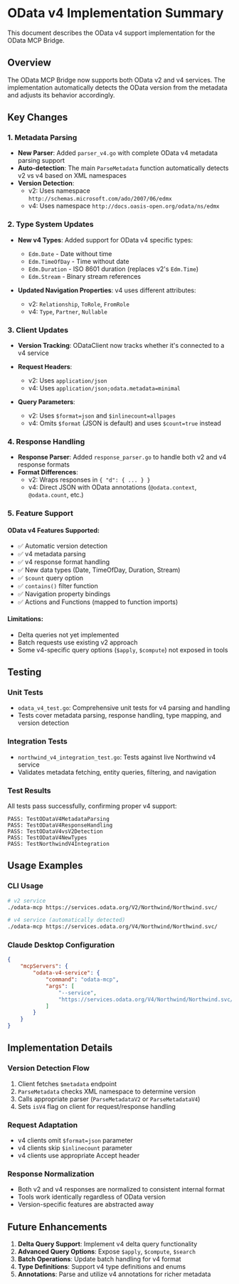 # OData v4 Implementation Summary

This document describes the OData v4 support implementation for the OData MCP Bridge.

## Overview

The OData MCP Bridge now supports both OData v2 and v4 services. The implementation automatically detects the OData version from the metadata and adjusts its behavior accordingly.

## Key Changes

### 1. Metadata Parsing

- **New Parser**: Added `parser_v4.go` with complete OData v4 metadata parsing support
- **Auto-detection**: The main `ParseMetadata` function automatically detects v2 vs v4 based on XML namespaces
- **Version Detection**: 
  - v2: Uses namespace `http://schemas.microsoft.com/ado/2007/06/edmx`
  - v4: Uses namespace `http://docs.oasis-open.org/odata/ns/edmx`

### 2. Type System Updates

- **New v4 Types**: Added support for OData v4 specific types:
  - `Edm.Date` - Date without time
  - `Edm.TimeOfDay` - Time without date
  - `Edm.Duration` - ISO 8601 duration (replaces v2's `Edm.Time`)
  - `Edm.Stream` - Binary stream references

- **Updated Navigation Properties**: v4 uses different attributes:
  - v2: `Relationship`, `ToRole`, `FromRole`
  - v4: `Type`, `Partner`, `Nullable`

### 3. Client Updates

- **Version Tracking**: ODataClient now tracks whether it's connected to a v4 service
- **Request Headers**: 
  - v2: Uses `application/json`
  - v4: Uses `application/json;odata.metadata=minimal`

- **Query Parameters**:
  - v2: Uses `$format=json` and `$inlinecount=allpages`
  - v4: Omits `$format` (JSON is default) and uses `$count=true` instead

### 4. Response Handling

- **Response Parser**: Added `response_parser.go` to handle both v2 and v4 response formats
- **Format Differences**:
  - v2: Wraps responses in `{ "d": { ... } }`
  - v4: Direct JSON with OData annotations (`@odata.context`, `@odata.count`, etc.)

### 5. Feature Support

#### OData v4 Features Supported:
- ✅ Automatic version detection
- ✅ v4 metadata parsing
- ✅ v4 response format handling
- ✅ New data types (Date, TimeOfDay, Duration, Stream)
- ✅ `$count` query option
- ✅ `contains()` filter function
- ✅ Navigation property bindings
- ✅ Actions and Functions (mapped to function imports)

#### Limitations:
- Delta queries not yet implemented
- Batch requests use existing v2 approach
- Some v4-specific query options (`$apply`, `$compute`) not exposed in tools

## Testing

### Unit Tests
- `odata_v4_test.go`: Comprehensive unit tests for v4 parsing and handling
- Tests cover metadata parsing, response handling, type mapping, and version detection

### Integration Tests
- `northwind_v4_integration_test.go`: Tests against live Northwind v4 service
- Validates metadata fetching, entity queries, filtering, and navigation

### Test Results
All tests pass successfully, confirming proper v4 support:
```
PASS: TestODataV4MetadataParsing
PASS: TestODataV4ResponseHandling  
PASS: TestODataV4vsV2Detection
PASS: TestODataV4NewTypes
PASS: TestNorthwindV4Integration
```

## Usage Examples

### CLI Usage
```bash
# v2 service
./odata-mcp https://services.odata.org/V2/Northwind/Northwind.svc/

# v4 service (automatically detected)
./odata-mcp https://services.odata.org/V4/Northwind/Northwind.svc/
```

### Claude Desktop Configuration
```json
{
    "mcpServers": {
        "odata-v4-service": {
            "command": "odata-mcp",
            "args": [
                "--service",
                "https://services.odata.org/V4/Northwind/Northwind.svc/"
            ]
        }
    }
}
```

## Implementation Details

### Version Detection Flow
1. Client fetches `$metadata` endpoint
2. `ParseMetadata` checks XML namespace to determine version
3. Calls appropriate parser (`ParseMetadataV2` or `ParseMetadataV4`)
4. Sets `isV4` flag on client for request/response handling

### Request Adaptation
- v4 clients omit `$format=json` parameter
- v4 clients skip `$inlinecount` parameter  
- v4 clients use appropriate Accept header

### Response Normalization
- Both v2 and v4 responses are normalized to consistent internal format
- Tools work identically regardless of OData version
- Version-specific features are abstracted away

## Future Enhancements

1. **Delta Query Support**: Implement v4 delta query functionality
2. **Advanced Query Options**: Expose `$apply`, `$compute`, `$search`
3. **Batch Operations**: Update batch handling for v4 format
4. **Type Definitions**: Support v4 type definitions and enums
5. **Annotations**: Parse and utilize v4 annotations for richer metadata